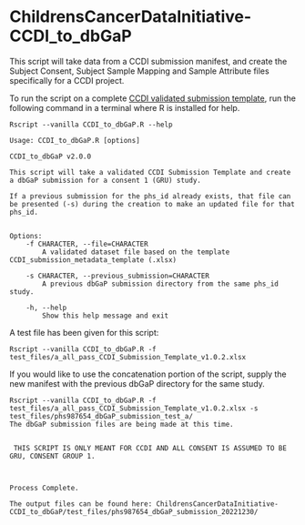 # ChildrensCancerDataInitiative-CCDI_to_dbGaP
This script will take data from a CCDI submission manifest, and create the Subject Consent, Subject Sample Mapping and Sample Attribute files specifically for a CCDI project.

To run the script on a complete [CCDI validated submission template](https://github.com/CBIIT/ccdi-model/tree/main/metadata-manifest), run the following command in a terminal where R is installed for help.

```
Rscript --vanilla CCDI_to_dbGaP.R --help
```

```
Usage: CCDI_to_dbGaP.R [options]

CCDI_to_dbGaP v2.0.0

This script will take a validated CCDI Submission Template and create a dbGaP submission for a consent 1 (GRU) study.

If a previous submission for the phs_id already exists, that file can be presented (-s) during the creation to make an updated file for that phs_id.


Options:
	-f CHARACTER, --file=CHARACTER
		A validated dataset file based on the template CCDI_submission_metadata_template (.xlsx)

	-s CHARACTER, --previous_submission=CHARACTER
		A previous dbGaP submission directory from the same phs_id study.

	-h, --help
		Show this help message and exit
```

A test file has been given for this script:

```
Rscript --vanilla CCDI_to_dbGaP.R -f test_files/a_all_pass_CCDI_Submission_Template_v1.0.2.xlsx
```

If you would like to use the concatenation portion of the script, supply the new manifest with the previous dbGaP directory for the same study.

```
Rscript --vanilla CCDI_to_dbGaP.R -f test_files/a_all_pass_CCDI_Submission_Template_v1.0.2.xlsx -s test_files/phs987654_dbGaP_submission_test_a/
The dbGaP submission files are being made at this time.


 THIS SCRIPT IS ONLY MEANT FOR CCDI AND ALL CONSENT IS ASSUMED TO BE GRU, CONSENT GROUP 1.



Process Complete.

The output files can be found here: ChildrensCancerDataInitiative-CCDI_to_dbGaP/test_files/phs987654_dbGaP_submission_20221230/
```
